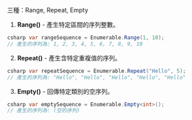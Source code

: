 三種：Range, Repeat, Empty

1. **Range()** - 產生特定區間的序列整數。
``` c#
csharp var rangeSequence = Enumerable.Range(1, 10); 
// 產生的序列為: 1, 2, 3, 4, 5, 6, 7, 8, 9, 10 
``` 

2. **Repeat()** - 產生含特定重複值的序列。 
``` c#
csharp var repeatSequence = Enumerable.Repeat("Hello", 5);
// 產生的序列為: "Hello", "Hello", "Hello", "Hello", "Hello"
```

3. **Empty()** - 回傳特定類別的空序列。 
```c#
csharp var emptySequence = Enumerable.Empty<int>(); 
// 產生的序列為: (空的序列) 
```
